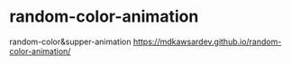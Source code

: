 # random-color-animation
random-color&amp;supper-animation
https://mdkawsardev.github.io/random-color-animation/
